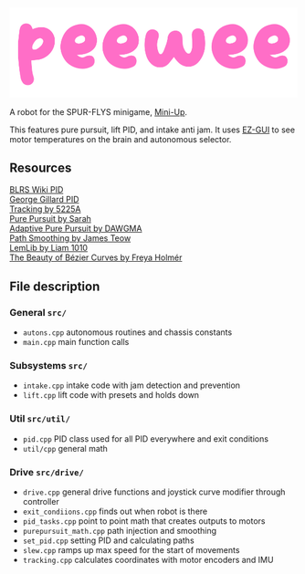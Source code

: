 ![](peewee.png)

A robot for the SPUR-FLYS minigame, [Mini-Up](https://docs.google.com/document/d/1mCmWGhqI1ZUdg05hKQo3zhatCqkk73Puq9dKWE9Az7k/edit?usp=sharing). 

This features pure pursuit, lift PID, and intake anti jam.  It uses [EZ-GUI](https://github.com/EZ-Robotics/EZ-GUI) to see motor temperatures on the brain and autonomous selector. 

## Resources  
[BLRS Wiki PID](https://wiki.purduesigbots.com/software/control-algorithms/pid-controller)  
[George Gillard PID](https://georgegillard.com/resources/documents)  
[Tracking by 5225A](https://wiki.purduesigbots.com/software/odometry)  
[Pure Pursuit by Sarah](https://wiki.purduesigbots.com/software/control-algorithms/basic-pure-pursuit)  
[Adaptive Pure Pursuit by DAWGMA](https://www.chiefdelphi.com/t/paper-implementation-of-the-adaptive-pure-pursuit-controller/166552)  
[Path Smoothing by James Teow](https://medium.com/@jaems33/understanding-robot-motion-path-smoothing-5970c8363bc4)  
[LemLib by Liam 1010](https://github.com/LemLib/LemLib)  
[The Beauty of Bézier Curves by Freya Holmér](https://youtu.be/aVwxzDHniEw)

## File description

### General `src/`
 * `autons.cpp` autonomous routines and chassis constants
 * `main.cpp` main function calls

### Subsystems `src/`
 * `intake.cpp` intake code with jam detection and prevention
 * `lift.cpp` lift code with presets and holds down

### Util `src/util/`
 * `pid.cpp` PID class used for all PID everywhere and exit conditions
 * `util/cpp` general math

### Drive `src/drive/`
 * `drive.cpp` general drive functions and joystick curve modifier through controller
 * `exit_condiions.cpp` finds out when robot is there
 * `pid_tasks.cpp` point to point math that creates outputs to motors
 * `purepursuit_math.cpp` path injection and smoothing
 * `set_pid.cpp` setting PID and calculating paths
 * `slew.cpp` ramps up max speed for the start of movements
 * `tracking.cpp` calculates coordinates with motor encoders and IMU